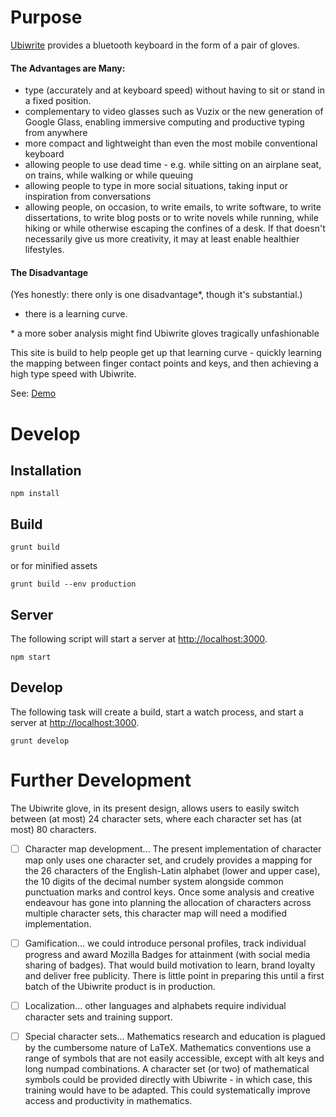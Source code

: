# Purpose

[Ubiwrite](http://shaundaley39.github.io/Ubiwrite/) provides a bluetooth keyboard in the form of a pair of gloves.

#### The Advantages are Many:
- type (accurately and at keyboard speed) without having to sit or stand in a fixed position. 
- complementary to video glasses such as Vuzix or the new generation of Google Glass, enabling immersive computing and productive typing from anywhere
- more compact and lightweight than even the most mobile conventional keyboard
- allowing people to use dead time - e.g. while sitting on an airplane seat, on trains, while walking or while queuing
- allowing people to type in more social situations, taking input or inspiration from conversations
- allowing people, on occasion, to write emails, to write software, to write dissertations, to write blog posts or to write novels while running, while hiking or while otherwise escaping the confines of a desk. If that doesn't necessarily give us more creativity, it may at least enable healthier lifestyles.

#### The Disadvantage
(Yes honestly: there only is one disadvantage*, though it's substantial.)
- there is a learning curve.

\* a more sober analysis might find Ubiwrite gloves tragically unfashionable

This site is build to help people get up that learning curve - quickly learning the mapping between finger contact points and keys, and then achieving a high type speed with Ubiwrite.

See: [Demo](http://shaundaley39.github.io/ubiwrite-training/)

# Develop

## Installation

```
npm install
```

## Build

```
grunt build
```

or for minified assets

```
grunt build --env production
```

## Server

The following script will start a server at
[http://localhost:3000](http://localhost:3000).

```
npm start
```

## Develop

The following task will create a build, start a watch process, and start a
server at [http://localhost:3000](http://localhost:3000).

```
grunt develop
```

# Further Development

The Ubiwrite glove, in its present design, allows users to easily switch between (at most) 24 character sets, where each character set has (at most) 80 characters.

-[ ] Character map development... The present implementation of character map only uses one character set, and crudely provides a mapping for the 26 characters of the English-Latin alphabet (lower and upper case), the 10 digits of the decimal number system alongside common punctuation marks and control keys. Once some analysis and creative endeavour has gone into planning the allocation of characters across multiple character sets, this character map will need a modified implementation.

-[ ] Gamification... we could introduce personal profiles, track individual progress and award Mozilla Badges for attainment (with social media sharing of badges). That would build motivation to learn, brand loyalty and deliver free publicity. There is little point in preparing this until a first batch of the Ubiwrite product is in production.

-[ ] Localization... other languages and alphabets require individual character sets and training support.

-[ ] Special character sets... Mathematics research and education is plagued by the cumbersome nature of LaTeX. Mathematics conventions use a range of symbols that are not easily accessible, except with alt keys and long numpad combinations. A character set (or two) of mathematical symbols could be provided directly with Ubiwrite - in which case, this training would have to be adapted. This could systematically improve access and productivity in mathematics.
